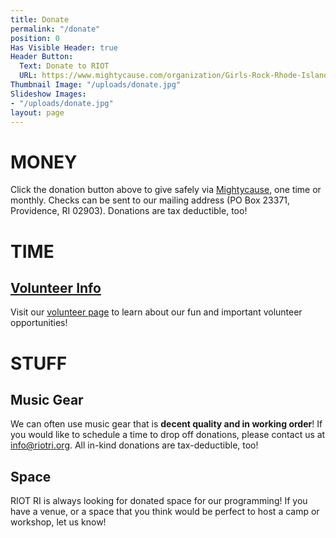 ```yaml
---
title: Donate
permalink: "/donate"
position: 0
Has Visible Header: true
Header Button:
  Text: Donate to RIOT
  URL: https://www.mightycause.com/organization/Girls-Rock-Rhode-Island
Thumbnail Image: "/uploads/donate.jpg"
Slideshow Images:
- "/uploads/donate.jpg"
layout: page
---
```


# MONEY

Click the donation button above to give safely via [Mightycause](https://www.mightycause.com/donate/Riot-Rhode-Island), one time or monthly. Checks can be sent to our mailing address (PO Box 23371, Providence, RI 02903). Donations are tax deductible, too!

# TIME

## [Volunteer Info](/get-involved/volunteer.html)

Visit our [volunteer page](/get-involved/volunteer.html) to learn about our fun and important volunteer opportunities!

# STUFF

## Music Gear
We can often use music gear that is **decent quality and in working order**! If you would like to schedule a time to drop off donations, please contact us at [info@riotri.org](mailto:info@riotri.org). All in-kind donations are tax-deductible, too!

## Space
RIOT RI is always looking for donated space for our programming! If you have a venue, or a space that you think would be perfect to host a camp or workshop, let us know!